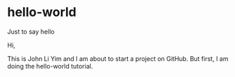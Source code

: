 # hello-world
Just to say hello

Hi,

This is John Li Yim and I am about to start a project on GitHub. But first, I am doing the hello-world tutorial.
